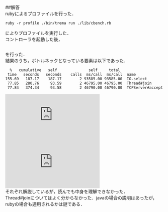 ##解答  
rubyによるプロファイルを行った．  
```
ruby -r profile ./bin/trema run ./lib/cbench.rb 
```
によりプロファイルを実行した．  
コントローラを起動した後，
```./bin/cbench --port 6653 --switches 1 --loops 10 --ms-per-test 10000 --delay 1000 --throughput 
```
を行った．  
結果のうち，ボトルネックとなっている要素は以下であった．  
```
  %   cumulative   self              self     total  
 time   seconds   seconds    calls  ms/call  ms/call  name  
155.69   187.17    187.17        2 93585.00 93585.00  IO.select  
 77.85   280.76     93.59        2 46795.00 46795.00  Thread#join  
 77.84   374.34     93.58        2 46790.00 46790.00  TCPServer#accept  
```
![IO.selectについて](http://www.geekpage.jp/programming/ruby-network/select-0.php)  
![TCPServer#acceptについて](https://docs.ruby-lang.org/ja/latest/class/TCPServer.html)  
それぞれ解説しているが，読んでも中身を理解できなかった．  
Thread#joinについてはよく分からなかった．javaの場合の説明はあったが，rubyの場合も適用されるかは謎である．  
